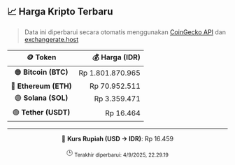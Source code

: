 

<!-- HARGA_KRIPTO -->
## 📈 Harga Kripto Terbaru

> Data ini diperbarui secara otomatis menggunakan [CoinGecko API](https://www.coingecko.com/) dan [exchangerate.host](https://exchangerate.host/)

<div align="center">

| 🪙 Token | 💰 Harga (IDR) |
|:------:|---------------:|
| 🟠 **Bitcoin (BTC)**   | Rp 1.801.870.965 |
| 🔵 **Ethereum (ETH)**  | Rp 70.952.511 |
| 🟣 **Solana (SOL)**    | Rp 3.359.471 |
| 🟢 **Tether (USDT)**   | Rp 16.464 |

---

💱 **Kurs Rupiah (USD → IDR)**: Rp 16.459

🕒 <sub>Terakhir diperbarui: 4/9/2025, 22.29.19</sub>

</div>
<!-- /HARGA_KRIPTO -->
